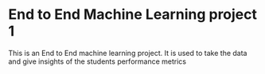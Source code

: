 # End to End Machine Learning project 1

   This is an End to End machine learning project.
  It is used to take the data and give insights of the students performance metrics

